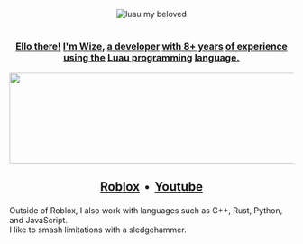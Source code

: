 <p align="center"> <img alt="luau my beloved" src="https://github.com/user-attachments/assets/f559c1b0-d723-40e4-bc0c-45c2c73035d2"/> </p>

#

### <p align="center"> [Ello there!](# "You") [I'm Wize,](# "should") [a developer](# "play") [with 8+ years](# "In") [of experience](# "Stars") [using the](# "and") [Luau programming](# "Time") [language.](# "now!") </p>

<p align="center"> <img width="960" height="160" alt="" src="https://github.com/user-attachments/assets/9a82bf82-b739-439a-8edd-b0985d47844d"/> </p>

## <p align="center"> [Roblox](https://www.roblox.com/users/1341839736)  •  [Youtube](https://youtube.com/LiterallyWize) </p>

Outside of Roblox, I also work with languages such as C++, Rust, Python, and JavaScript.
<br>I like to smash limitations with a sledgehammer.
